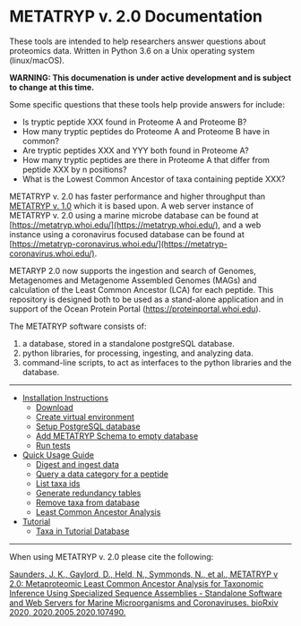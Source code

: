 # METATRYP v. 2.0 Documentation
These tools are intended to help researchers answer questions about proteomics data. Written in Python 3.6 on a Unix operating system (linux/macOS).

**WARNING: This documenation is under active development and is subject to change at this time.**

Some specific questions that these tools help provide answers for include:

* Is tryptic peptide XXX found in Proteome A and Proteome B?
* How many tryptic peptides do Proteome A and Proteome B have in common?
* Are tryptic peptides XXX and YYY both found in Proteome A?
* How many tryptic peptides are there in Proteome A that differ from peptide XXX by n positions?
* What is the Lowest Common Ancestor of taxa containing peptide XXX?

METATRYP v. 2.0 has faster performance and higher throughput than [METATRYP v. 1.0](https://github.com/saitomics/metatryp) which it is based upon. A web server instance of METATRYP v. 2.0 using a marine microbe database can be found at [https://metatryp.whoi.edu/](https://metatryp.whoi.edu/), and a web instance using a coronavirus focused database can be found at [https://metatryp-coronavirus.whoi.edu/](https://metatryp-coronavirus.whoi.edu/).

METARYP 2.0 now supports the ingestion and search of Genomes, Metagenomes and Metagenome Assembled Genomes (MAGs) and calculation of the Least Common Ancestor (LCA) for each peptide. This repository is designed both to be used as a stand-alone application and in support of the Ocean Protein Portal (https://proteinportal.whoi.edu).

The METATRYP software consists of:
1. a database, stored in a standalone postgreSQL database.
2. python libraries, for processing, ingesting, and analyzing data. 
3. command-line scripts, to act as interfaces to the python libraries and the database.
***
* [Installation Instructions](https://github.com/WHOIGit/metatryp-2.0/wiki/Installation-Instructions)
    * [Download](https://github.com/WHOIGit/metatryp-2.0/wiki/Installation-Instructions#1-download-this-repository)
    * [Create virtual environment](https://github.com/WHOIGit/metatryp-2.0/wiki/Installation-Instructions#2-create-a-virtual-environment)
    * [Setup PostgreSQL database](https://github.com/WHOIGit/metatryp-2.0/wiki/Installation-Instructions#3-setup-postgresql-to-build-database-from-scratch)
    * [Add METATRYP Schema to empty database](https://github.com/WHOIGit/metatryp-2.0/wiki/Installation-Instructions#4-add-metatryp--schema-to-the-empty-database)
    * [Run tests](https://github.com/WHOIGit/metatryp-2.0/wiki/Installation-Instructions#5-run-tests)
* [Quick Usage Guide](https://github.com/WHOIGit/metatryp-2.0/wiki/Quick-Usage-Guide)
    * [Digest and ingest data](https://github.com/WHOIGit/metatryp-2.0/wiki/Quick-Usage-Guide#1-digest-and-ingest-data)
    * [Query a data category for a peptide](https://github.com/WHOIGit/metatryp-2.0/wiki/Quick-Usage-Guide#2-query-a-data-category-for-a-peptide)
    * [List taxa ids](https://github.com/WHOIGit/metatryp-2.0/wiki/Quick-Usage-Guide#3-list-the-taxon-ids)
    * [Generate redundancy tables](https://github.com/WHOIGit/metatryp-2.0/wiki/Quick-Usage-Guide#4-generate-redundancy-tables)
    * [Remove taxa from database](https://github.com/WHOIGit/metatryp-2.0/wiki/Quick-Usage-Guide#5-remove-taxa-from-the-database)
    * [Least Common Ancestor Analysis](https://github.com/WHOIGit/metatryp-2.0/wiki/Quick-Usage-Guide#6-least-common-ancestor-calculation)
* [Tutorial](https://github.com/WHOIGit/metatryp-2.0/wiki/Tutorial)
    * [Taxa in Tutorial Database](https://github.com/WHOIGit/metatryp-2.0/wiki/Tutorial/_edit#taxa-in-the-pre-built-tutorial-database)
***
When using METATRYP v. 2.0 please cite the following:

[Saunders, J. K., Gaylord, D., Held, N., Symmonds, N., et al., METATRYP v 2.0: Metaproteomic Least Common Ancestor Analysis for Taxonomic Inference Using Specialized Sequence Assemblies - Standalone Software and Web Servers for Marine Microorganisms and Coronaviruses. bioRxiv 2020, 2020.2005.2020.107490.](https://www.biorxiv.org/content/10.1101/2020.05.20.107490v1)
